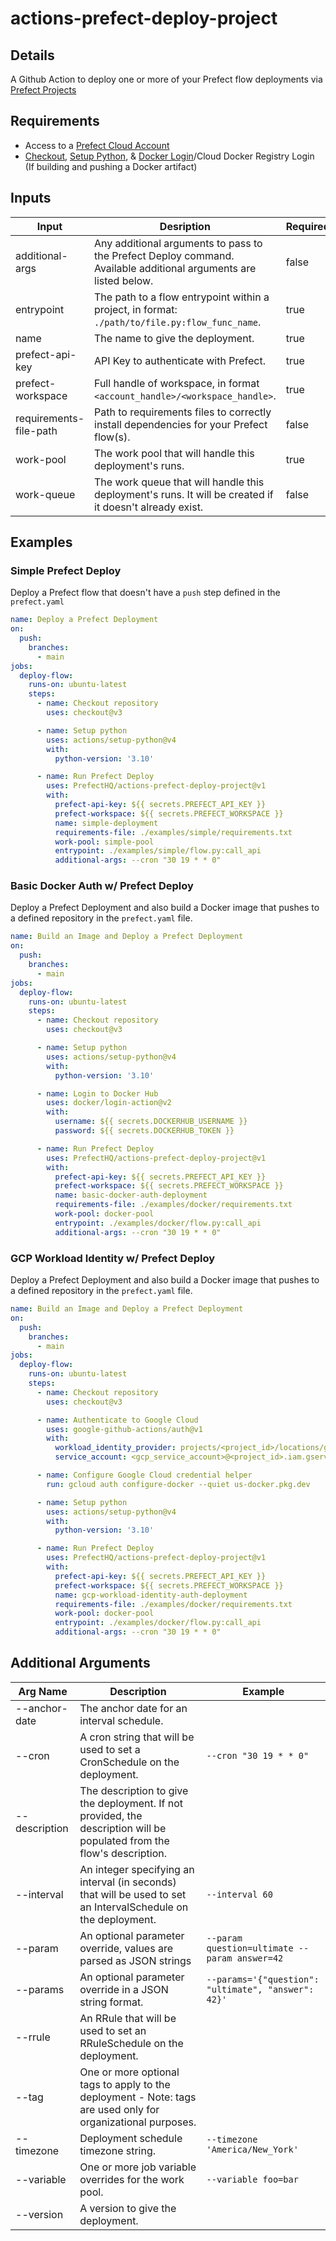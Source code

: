 # actions-prefect-deploy-project

## Details

A Github Action to deploy one or more of your Prefect flow deployments via [Prefect Projects](https://docs.prefect.io/latest/concepts/projects/#projects)

## Requirements

- Access to a [Prefect Cloud Account](https://docs.prefect.io/latest/ui/cloud/#welcome-to-prefect-cloud)
- [Checkout](https://github.com/actions/checkout), [Setup Python](https://github.com/actions/setup-python), & [Docker Login](https://github.com/marketplace/actions/docker-login)/Cloud Docker Registry Login (If building and pushing a Docker artifact)

## Inputs

| Input | Desription | Required | Default |
|-------|------------|----------|---------|
| additional-args | Any additional arguments to pass to the Prefect Deploy command. Available additional arguments are listed below. | false | |
| entrypoint | The path to a flow entrypoint within a project, in format: `./path/to/file.py:flow_func_name`. | true | |
| name | The name to give the deployment. | true | |
| prefect-api-key | API Key to authenticate with Prefect. | true | |
| prefect-workspace | Full handle of workspace, in format `<account_handle>/<workspace_handle>`. | true | |
| requirements-file-path | Path to requirements files to correctly install dependencies for your Prefect flow(s). | false | `./requirements.txt` |
| work-pool | The work pool that will handle this deployment's runs. | true | |
| work-queue | The work queue that will handle this deployment's runs. It will be created if it doesn't already exist. | false | `default` |

## Examples

### Simple Prefect Deploy

Deploy a Prefect flow that doesn't have a `push` step defined in the `prefect.yaml`
```yaml
name: Deploy a Prefect Deployment
on:
  push:
    branches:
      - main
jobs:
  deploy-flow:
    runs-on: ubuntu-latest
    steps:
      - name: Checkout repository
        uses: checkout@v3

      - name: Setup python
        uses: actions/setup-python@v4
        with:
          python-version: '3.10'

      - name: Run Prefect Deploy
        uses: PrefectHQ/actions-prefect-deploy-project@v1
        with:
          prefect-api-key: ${{ secrets.PREFECT_API_KEY }}
          prefect-workspace: ${{ secrets.PREFECT_WORKSPACE }}
          name: simple-deployment
          requirements-file: ./examples/simple/requirements.txt
          work-pool: simple-pool
          entrypoint: ./examples/simple/flow.py:call_api
          additional-args: --cron "30 19 * * 0"
```
### Basic Docker Auth w/ Prefect Deploy

Deploy a Prefect Deployment and also build a Docker image that pushes to a defined repository in the `prefect.yaml` file.
```yaml
name: Build an Image and Deploy a Prefect Deployment
on:
  push:
    branches:
      - main
jobs:
  deploy-flow:
    runs-on: ubuntu-latest
    steps:
      - name: Checkout repository
        uses: checkout@v3

      - name: Setup python
        uses: actions/setup-python@v4
        with:
          python-version: '3.10'

      - name: Login to Docker Hub
        uses: docker/login-action@v2
        with:
          username: ${{ secrets.DOCKERHUB_USERNAME }}
          password: ${{ secrets.DOCKERHUB_TOKEN }}

      - name: Run Prefect Deploy
        uses: PrefectHQ/actions-prefect-deploy-project@v1
        with:
          prefect-api-key: ${{ secrets.PREFECT_API_KEY }}
          prefect-workspace: ${{ secrets.PREFECT_WORKSPACE }}
          name: basic-docker-auth-deployment
          requirements-file: ./examples/docker/requirements.txt
          work-pool: docker-pool
          entrypoint: ./examples/docker/flow.py:call_api
          additional-args: --cron "30 19 * * 0"
```
### GCP Workload Identity w/ Prefect Deploy

Deploy a Prefect Deployment and also build a Docker image that pushes to a defined repository in the `prefect.yaml` file.
```yaml
name: Build an Image and Deploy a Prefect Deployment
on:
  push:
    branches:
      - main
jobs:
  deploy-flow:
    runs-on: ubuntu-latest
    steps:
      - name: Checkout repository
        uses: checkout@v3

      - name: Authenticate to Google Cloud
        uses: google-github-actions/auth@v1
        with:
          workload_identity_provider: projects/<project_id>/locations/global/workloadIdentityPools/<pool-name>/providers/<provider-name>
          service_account: <gcp_service_account>@<project_id>.iam.gserviceaccount.com

      - name: Configure Google Cloud credential helper
        run: gcloud auth configure-docker --quiet us-docker.pkg.dev

      - name: Setup python
        uses: actions/setup-python@v4
        with:
          python-version: '3.10'

      - name: Run Prefect Deploy
        uses: PrefectHQ/actions-prefect-deploy-project@v1
        with:
          prefect-api-key: ${{ secrets.PREFECT_API_KEY }}
          prefect-workspace: ${{ secrets.PREFECT_WORKSPACE }}
          name: gcp-workload-identity-auth-deployment
          requirements-file: ./examples/docker/requirements.txt
          work-pool: docker-pool
          entrypoint: ./examples/docker/flow.py:call_api
          additional-args: --cron "30 19 * * 0"
```
## Additional Arguments

| Arg Name | Description | Example |
|----------|-------------|---------|
| --anchor-date | The anchor date for an interval schedule. | |
| --cron | A cron string that will be used to set a CronSchedule on the deployment. | `--cron "30 19 * * 0" `|
| --description | The description to give the deployment. If not provided, the description will be populated from the flow's description. | |
| --interval | An integer specifying an interval (in seconds) that will be used to set an IntervalSchedule on the deployment. | `--interval 60` |
| --param | An optional parameter override, values are parsed as JSON strings | `--param question=ultimate --param answer=42` |
| --params | An optional parameter override in a JSON string format. | `--params='{"question": "ultimate", "answer": 42}'` |
| --rrule | An RRule that will be used to set an RRuleSchedule on the deployment. | |
| --tag | One or more optional tags to apply to the deployment - Note: tags are used only for organizational purposes. | |
| --timezone | Deployment schedule timezone string. | `--timezone 'America/New_York'` |
| --variable | One or more job variable overrides for the work pool. | `--variable foo=bar` |
| --version | A version to give the deployment. | |
